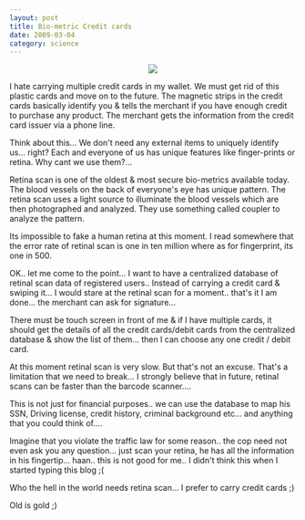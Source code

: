 ```yaml
---
layout: post
title: Bio-metric Credit cards
date: 2009-03-04
category: science
---
```


<div style="text-align: center;">
<img src="{{site.url}}/img/Iris-Scanner.jpg"/>
</div>  

I hate carrying multiple credit cards in my wallet. We must get rid of this plastic cards and move on to the future. The magnetic strips in the credit cards basically identify you & tells the merchant if you have enough credit to purchase any product. The merchant gets the information from the credit card issuer via a phone line.  

Think about this... We don't need any external items to uniquely identify us... right? Each and everyone of us has unique features like finger-prints or retina. Why cant we use them?...  

Retina scan is one of the oldest & most secure bio-metrics available today. The blood vessels on the back of everyone's eye has unique pattern. The retina scan uses a light source to illuminate the blood vessels which are then photographed and analyzed. They use something called coupler to analyze the pattern.  

Its impossible to fake a human retina at this moment. I read somewhere that the error rate of retinal scan is one in ten million where as for fingerprint, its one in 500.  

OK.. let me come to the point... I want to have a centralized database of retinal scan data of registered users.. Instead of carrying a credit card & swiping it... I would stare at the retinal scan for a moment.. that's it I am done... the merchant can ask for signature...  

There must be touch screen in front of me & if I have multiple cards, it should get the details of all the credit cards/debit cards from the centralized database & show the list of them... then I can choose any one credit / debit card.  

At this moment retinal scan is very slow. But that's not an excuse. That's a limitation that we need to break... I strongly believe that in future, retinal scans can be faster than the barcode scanner....  

This is not just for financial purposes.. we can use the database to map his SSN, Driving license, credit history, criminal background etc... and anything that you could think of....  

Imagine that you violate the traffic law for some reason.. the cop need not even ask you any question... just scan your retina, he has all the information in his fingertip... haan.. this is not good for me.. I didn't think this when I started typing this blog ;(  

Who the hell in the world needs retina scan... I prefer to carry credit cards ;)  

Old is gold ;)  

